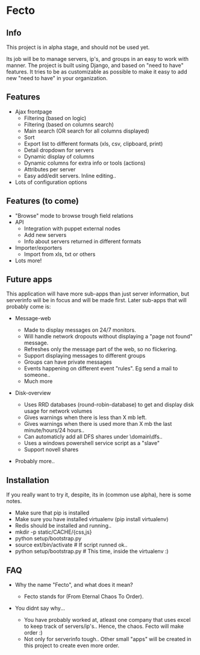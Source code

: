 Fecto
=====

Info
----

This project is in alpha stage, and should not be used yet.

Its job will be to manage servers, ip's, and groups in an easy to work with manner.
The project is built using Django, and based on "need to have" features. It tries to
be as customizable as possible to make it easy to add new "need to have" in your organization.


Features
--------

* Ajax frontpage
  * Filtering (based on logic)
  * Filtering (based on columns search)
  * Main search (OR search for all columns displayed)
  * Sort
  * Export list to different formats (xls, csv, clipboard, print)
  * Detail dropdown for servers
  * Dynamic display of columns
  * Dynamic columns for extra info or tools (actions)
  * Attributes per server
  * Easy add/edit servers. Inline editing..
* Lots of configuration options


Features (to come)
------------------

* "Browse" mode to browse trough field relations
* API
  * Integration with puppet external nodes
  * Add new servers
  * Info about servers returned in different formats
* Importer/exporters
  * Import from xls, txt or others
* Lots more!


Future apps
------------
This application will have more sub-apps than just server information, but serverinfo will be
in focus and will be made first. Later sub-apps that will probably come is:

* Message-web
  * Made to display messages on 24/7 monitors.
  * Will handle network dropouts without displaying a "page not found" message.
  * Refreshes only the message part of the web, so no flickering.
  * Support displaying messages to different groups
  * Groups can have private messages
  * Events happening on different event "rules". Eg send a mail to someone..
  * Much more

* Disk-overview
  * Uses RRD databases (round-robin-database) to get and display disk usage for network volumes
  * Gives warnings when there is less than X mb left.
  * Gives warnings when there is used more than X mb the last minute/hours/24 hours..
  * Can automaticly add all DFS shares under \\domain\dfs..
  * Uses a windows powershell service script as a "slave"
  * Support novell shares

* Probably more..

Installation
------------

If you really want to try it, despite, its in (common use alpha), here is some notes.

* Make sure that pip is installed
* Make sure you have installed virtualenv (pip install virtualenv)
* Redis should be installed and running..
* mkdir -p static/CACHE/{css,js}
* python setup/bootstrap.py
* source ext/bin/activate   # If script runned ok..
* python setup/bootstrap.py # This time, inside the virtualenv :)

FAQ
---

* Why the name "Fecto", and what does it mean?
  * Fecto stands for (From Eternal Chaos To Order).

* You didnt say why...
  * You have probably worked at, atleast one company that uses excel to keep track of servers/ip's.. Hence, the chaos. Fecto will make order :)
  * Not only for serverinfo tough.. Other small "apps" will be created in this project to create even more order.
